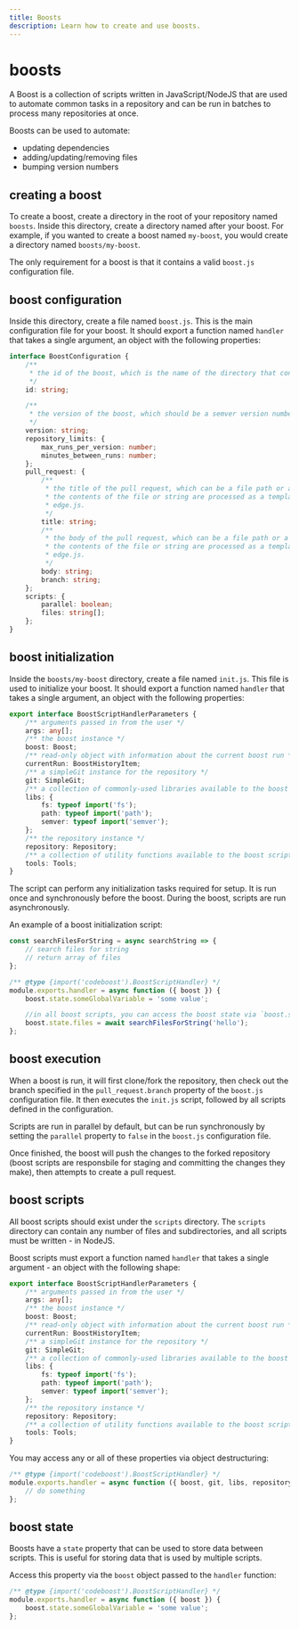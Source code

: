 ```yaml
---
title: Boosts
description: Learn how to create and use boosts.
---
```


# boosts

A Boost is a collection of scripts written in JavaScript/NodeJS that are used to automate common tasks in a repository and can be run in batches to process many repositories at once.

Boosts can be used to automate:

-   updating dependencies
-   adding/updating/removing files
-   bumping version numbers

## creating a boost

To create a boost, create a directory in the root of your repository named `boosts`. Inside this directory, create a directory named after your boost. For example, if you wanted to create a boost named `my-boost`, you would create a directory named `boosts/my-boost`.

The only requirement for a boost is that it contains a valid `boost.js` configuration file.

## boost configuration

Inside this directory, create a file named `boost.js`. This is the main configuration file for your boost. It should export a function named `handler` that takes a single argument, an object with the following properties:

```typescript
interface BoostConfiguration {
    /**
     * the id of the boost, which is the name of the directory that contains the boost.
     */
    id: string;

    /**
     * the version of the boost, which should be a semver version number like `1.0.0`.
     */
    version: string;
    repository_limits: {
        max_runs_per_version: number;
        minutes_between_runs: number;
    };
    pull_request: {
        /**
         * the title of the pull request, which can be a file path or a string.
         * the contents of the file or string are processed as a template using
         * edge.js.
         */
        title: string;
        /**
         * the body of the pull request, which can be a file path or a string.
         * the contents of the file or string are processed as a template using
         * edge.js.
         */
        body: string;
        branch: string;
    };
    scripts: {
        parallel: boolean;
        files: string[];
    };
}
```

## boost initialization

Inside the `boosts/my-boost` directory, create a file named `init.js`. This file is used to initialize your boost. It should export a function named `handler` that takes a single argument, an object with the following properties:

```typescript
export interface BoostScriptHandlerParameters {
    /** arguments passed in from the user */
    args: any[];
    /** the boost instance */
    boost: Boost;
    /** read-only object with information about the current boost run */
    currentRun: BoostHistoryItem;
    /** a simpleGit instance for the repository */
    git: SimpleGit;
    /** a collection of commonly-used libraries available to the boost scripts */
    libs: {
        fs: typeof import('fs');
        path: typeof import('path');
        semver: typeof import('semver');
    };
    /** the repository instance */
    repository: Repository;
    /** a collection of utility functions available to the boost scripts */
    tools: Tools;
}
```

The script can perform any initialization tasks required for setup. It is run once and synchronously before the boost. During the boost, scripts are run asynchronously.

An example of a boost initialization script:

```javascript
const searchFilesForString = async searchString => {
    // search files for string
    // return array of files
};

/** @type {import('codeboost').BoostScriptHandler} */
module.exports.handler = async function ({ boost }) {
    boost.state.someGlobalVariable = 'some value';

    //in all boost scripts, you can access the boost state via `boost.state`
    boost.state.files = await searchFilesForString('hello');
};
```

## boost execution

When a boost is run, it will first clone/fork the repository, then check out the branch specified in the `pull_request.branch` property of the `boost.js` configuration file. It then executes the `init.js` script, followed by all scripts defined in the configuration.

Scripts are run in parallel by default, but can be run synchronously by setting the `parallel` property to `false` in the `boost.js` configuration file.

Once finished, the boost will push the changes to the forked repository (boost scripts are responsbile for staging and committing the changes they make), then attempts to create a pull request.

## boost scripts

All boost scripts should exist under the `scripts` directory. The `scripts` directory can contain any number of files and subdirectories, and all scripts must be written - in NodeJS.

Boost scripts must export a function named `handler` that takes a single argument - an object with the following shape:

```typescript
export interface BoostScriptHandlerParameters {
    /** arguments passed in from the user */
    args: any[];
    /** the boost instance */
    boost: Boost;
    /** read-only object with information about the current boost run */
    currentRun: BoostHistoryItem;
    /** a simpleGit instance for the repository */
    git: SimpleGit;
    /** a collection of commonly-used libraries available to the boost scripts */
    libs: {
        fs: typeof import('fs');
        path: typeof import('path');
        semver: typeof import('semver');
    };
    /** the repository instance */
    repository: Repository;
    /** a collection of utility functions available to the boost scripts */
    tools: Tools;
}
```

You may access any or all of these properties via object destructuring:

```javascript
/** @type {import('codeboost').BoostScriptHandler} */
module.exports.handler = async function ({ boost, git, libs, repository, tools }) {
    // do something
};
```

## boost state

Boosts have a `state` property that can be used to store data between scripts. This is useful for storing data that is used by multiple scripts.

Access this property via the `boost` object passed to the `handler` function:

```javascript
/** @type {import('codeboost').BoostScriptHandler} */
module.exports.handler = async function ({ boost }) {
    boost.state.someGlobalVariable = 'some value';
};
```
